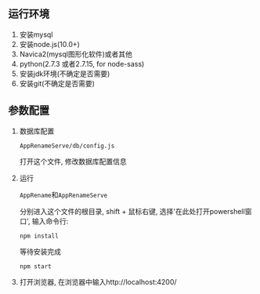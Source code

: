 ## 运行环境

1. 安装mysql
2. 安装node.js(10.0+)
3. Navica2(mysql图形化软件)或者其他
4. python(2.7.3 或者2.7.15, for node-sass)
5. 安装jdk环境(不确定是否需要)
6. 安装git(不确定是否需要)
## 参数配置
1. 数据库配置

	`AppRenameServe/db/config.js`

	打开这个文件, 修改数据库配置信息
2. 运行
 
	`AppRename`和`AppRenameServe`

	分别进入这个文件的根目录, shift + 鼠标右键, 选择'在此处打开powershell窗口', 输入命令行:

	`npm install`

	等待安装完成

	`npm start`

3. 打开浏览器, 在浏览器中输入http://localhost:4200/



	